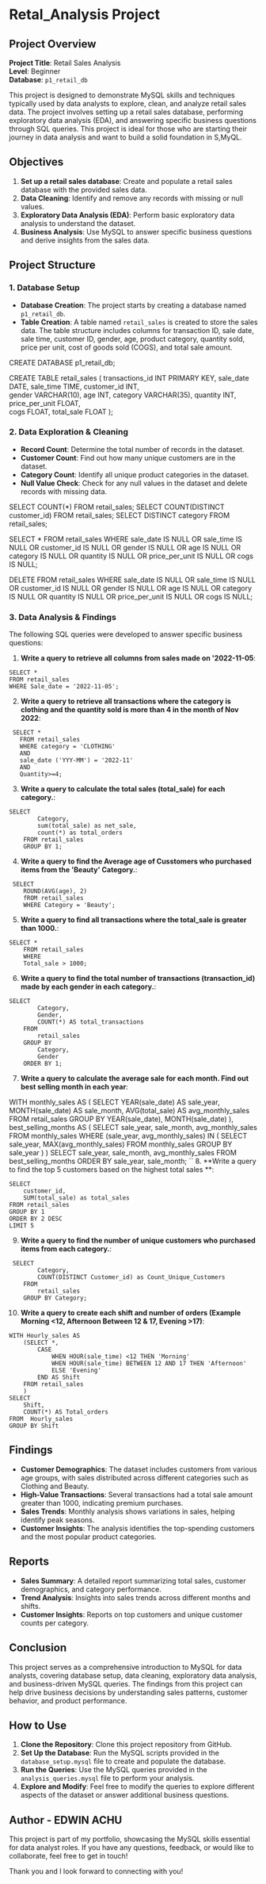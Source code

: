 # Retal_Analysis Project

## Project Overview

**Project Title**: Retail Sales Analysis  
**Level**: Beginner  
**Database**: `p1_retail_db`

This project is designed to demonstrate MySQL skills and techniques typically used by data analysts to explore, clean, and analyze retail sales data. The project involves setting up a retail sales database, performing exploratory data analysis (EDA), and answering specific business questions through SQL queries. This project is ideal for those who are starting their journey in data analysis and want to build a solid foundation in S,MyQL.

## Objectives

1. **Set up a retail sales database**: Create and populate a retail sales database with the provided sales data.
2. **Data Cleaning**: Identify and remove any records with missing or null values.
3. **Exploratory Data Analysis (EDA)**: Perform basic exploratory data analysis to understand the dataset.
4. **Business Analysis**: Use MySQL to answer specific business questions and derive insights from the sales data.

## Project Structure

### 1. Database Setup

- **Database Creation**: The project starts by creating a database named `p1_retail_db`.
- **Table Creation**: A table named `retail_sales` is created to store the sales data. The table structure includes columns for transaction ID, sale date, sale time, customer ID, gender, age, product category, quantity sold, price per unit, cost of goods sold (COGS), and total sale amount.

CREATE DATABASE p1_retail_db;

CREATE TABLE retail_sales
(
    transactions_id INT PRIMARY KEY,
    sale_date DATE,	
    sale_time TIME,
    customer_id INT,	
    gender VARCHAR(10),
    age INT,
    category VARCHAR(35),
    quantity INT,
    price_per_unit FLOAT,	
    cogs FLOAT,
    total_sale FLOAT
);


### 2. Data Exploration & Cleaning

- **Record Count**: Determine the total number of records in the dataset.
- **Customer Count**: Find out how many unique customers are in the dataset.
- **Category Count**: Identify all unique product categories in the dataset.
- **Null Value Check**: Check for any null values in the dataset and delete records with missing data.


SELECT COUNT(*) FROM retail_sales;
SELECT COUNT(DISTINCT customer_id) FROM retail_sales;
SELECT DISTINCT category FROM retail_sales;

SELECT * FROM retail_sales
WHERE 
    sale_date IS NULL OR sale_time IS NULL OR customer_id IS NULL OR 
    gender IS NULL OR age IS NULL OR category IS NULL OR 
    quantity IS NULL OR price_per_unit IS NULL OR cogs IS NULL;

DELETE FROM retail_sales
WHERE 
    sale_date IS NULL OR sale_time IS NULL OR customer_id IS NULL OR 
    gender IS NULL OR age IS NULL OR category IS NULL OR 
    quantity IS NULL OR price_per_unit IS NULL OR cogs IS NULL;

### 3. Data Analysis & Findings

The following SQL queries were developed to answer specific business questions:

1. **Write a query to retrieve all columns from sales made on '2022-11-05**:
```MySQL
SELECT * 
FROM retail_sales
WHERE Sale_date = '2022-11-05';
```
2. **Write a query to retrieve all transactions where the category is clothing and the quantity sold is more than 4 in the month of Nov 2022**:
```MySQL
 SELECT *
   FROM retail_sales
   WHERE category = 'CLOTHING'
   AND
   sale_date ('YYY-MM') = '2022-11'
   AND
   Quantity>=4;
```
3. **Write a query to calculate the total sales (total_sale) for each category.**:
```MySQL
SELECT 
		Category,
        sum(total_sale) as net_sale,
        count(*) as total_orders
	FROM retail_sales
    GROUP BY 1;
```
4. **Write a query to find the Average age of Cusstomers who purchased items from the 'Beauty' Category.**:
```MySQL
 SELECT 
	ROUND(AVG(age), 2)
    fROM retail_sales
    WHERE Category = 'Beauty';
```
5. **Write a query to find all transactions where the total_sale is greater than 1000.**:
```MySQL
SELECT *
    FROM retail_sales
    WHERE
    Total_sale > 1000;
```
6. **Write a query to find the total number of transactions (transaction_id) made by each gender in each category.**:
```MySQL
SELECT 
		Category,
		Gender,
		COUNT(*) AS total_transactions
    FROM 
		retail_sales
    GROUP BY
		Category,
		Gender
    ORDER BY 1;
```
7. **Write a query to calculate the average sale for each month. Find out best selling month in each year**:
   
WITH monthly_sales AS (
    SELECT 
        YEAR(sale_date) AS sale_year,
        MONTH(sale_date) AS sale_month,
        AVG(total_sale) AS avg_monthly_sales
    FROM 
        retail_sales
    GROUP BY 
        YEAR(sale_date), MONTH(sale_date)
),
best_selling_months AS (
    SELECT 
        sale_year,
        sale_month,
        avg_monthly_sales
    FROM 
        monthly_sales
    WHERE 
        (sale_year, avg_monthly_sales) IN (
            SELECT 
                sale_year,
                MAX(avg_monthly_sales)
            FROM 
                monthly_sales
            GROUP BY 
                sale_year
        )
)
SELECT 
    sale_year,
    sale_month,
    avg_monthly_sales
FROM 
    best_selling_months
ORDER BY 
    sale_year, sale_month;
``
8. **Write a query to find the top 5 customers based on the highest total sales **:
```MySQL 
SELECT 
    customer_id,
    SUM(total_sale) as total_sales
FROM retail_sales
GROUP BY 1
ORDER BY 2 DESC
LIMIT 5
```
9. **Write a query to find the number of unique customers who purchased items from each category.**:
```MySQL
 SELECT
		Category,
		COUNT(DISTINCT Customer_id) as Count_Unique_Customers
	FROM
		retail_sales
	GROUP BY Category;
```
10. **Write a query to create each shift and number of orders (Example Morning <12, Afternoon Between 12 & 17, Evening >17)**:
```MySQL
WITH Hourly_sales AS 
    (SELECT *,
		CASE
			WHEN HOUR(sale_time) <12 THEN 'Morning'
            WHEN HOUR(sale_time) BETWEEN 12 AND 17 THEN 'Afternoon'
            ELSE 'Evening'
		END AS Shift
    FROM retail_sales
    )
SELECT
	Shift,
    COUNT(*) AS Total_orders
FROM  Hourly_sales
GROUP BY Shift
```

## Findings

- **Customer Demographics**: The dataset includes customers from various age groups, with sales distributed across different categories such as Clothing and Beauty.
- **High-Value Transactions**: Several transactions had a total sale amount greater than 1000, indicating premium purchases.
- **Sales Trends**: Monthly analysis shows variations in sales, helping identify peak seasons.
- **Customer Insights**: The analysis identifies the top-spending customers and the most popular product categories.

## Reports

- **Sales Summary**: A detailed report summarizing total sales, customer demographics, and category performance.
- **Trend Analysis**: Insights into sales trends across different months and shifts.
- **Customer Insights**: Reports on top customers and unique customer counts per category.

## Conclusion

This project serves as a comprehensive introduction to MySQL for data analysts, covering database setup, data cleaning, exploratory data analysis, and business-driven MySQL queries. The findings from this project can help drive business decisions by understanding sales patterns, customer behavior, and product performance.

## How to Use

1. **Clone the Repository**: Clone this project repository from GitHub.
2. **Set Up the Database**: Run the MySQL scripts provided in the `database_setup.mysql` file to create and populate the database.
3. **Run the Queries**: Use the MySQL queries provided in the `analysis_queries.mysql` file to perform your analysis.
4. **Explore and Modify**: Feel free to modify the queries to explore different aspects of the dataset or answer additional business questions.

## Author - EDWIN ACHU

This project is part of my portfolio, showcasing the MySQL skills essential for data analyst roles. If you have any questions, feedback, or would like to collaborate, feel free to get in touch!


Thank you and I look forward to connecting with you!
